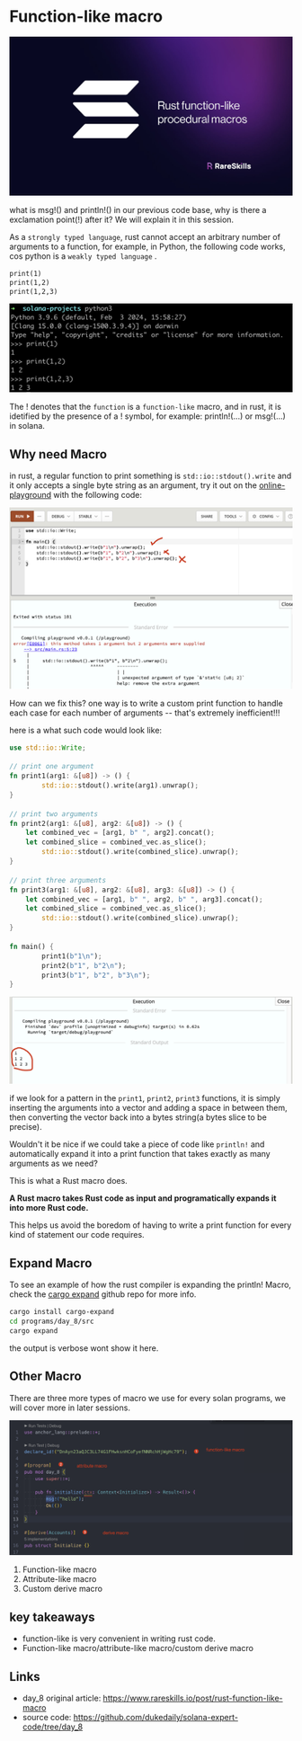 # Function-like macro

![rust function-like macros](./assets/706568_60a26cb76a6b4396b529e8a4837d50fc~mv2.jpg)

what is msg!() and println!() in our previous code base, why is there a exclamation point(!) after it? We will explain it in this session.



As a `strongly typed language`, rust cannot accept an arbitrary number of arguments to a function, for example, in Python, the following code works, cos python is a `weakly typed language` .

```pyth
print(1)
print(1,2)
print(1,2,3)
```

![image-20240728162038985](./assets/image-20240728162038985.png)

The ! denotes that the `function` is a `function-like` macro, and in rust, it is idetified by the presence of a ! symbol, for example: println!(...) or msg!(...) in solana.



## Why need Macro

in rust, a regular function to print something is `std::io::stdout().write` and it only accepts a single byte string as an argument, try it out on the [online-playground](https://play.rust-lang.org/?version=stable&mode=debug&edition=2021) with the following code:

![image-20240728162715695](./assets/image-20240728162715695.png)

How can we fix this? one way is to write a custom print function to handle each case for each number of arguments -- that's extremely inefficient!!!

here is a what such code would look like:

```rust
use std::io::Write;

// print one argument
fn print1(arg1: &[u8]) -> () {
		std::io::stdout().write(arg1).unwrap();
}

// print two arguments
fn print2(arg1: &[u8], arg2: &[u8]) -> () {
    let combined_vec = [arg1, b" ", arg2].concat();
    let combined_slice = combined_vec.as_slice();
		std::io::stdout().write(combined_slice).unwrap();
}

// print three arguments
fn print3(arg1: &[u8], arg2: &[u8], arg3: &[u8]) -> () {
    let combined_vec = [arg1, b" ", arg2, b" ", arg3].concat();
    let combined_slice = combined_vec.as_slice();
		std::io::stdout().write(combined_slice).unwrap();
}

fn main() {
		print1(b"1\n");
		print2(b"1", b"2\n");
		print3(b"1", b"2", b"3\n");
}
```

![image-20240728163223806](./assets/image-20240728163223806.png)

if we look for a pattern in the `print1`, `print2`, `print3` functions, it is simply inserting the arguments into a vector and adding a space in between them, then converting the vector back into a bytes string(a bytes slice to be precise).



Wouldn't it be nice if we could take a piece of code like `println!` and automatically expand it into a print function that takes exactly as many arguments as we need?



This is what a Rust macro does.

**A Rust macro takes Rust code as input and programatically expands it into more Rust code.**

This helps us avoid the boredom of having to write a print function for every kind of statement our code requires.



## Expand Macro

To see an example of how the rust compiler is expanding the println! Macro, check the [cargo expand](https://github.com/dtolnay/cargo-expand) github repo for more info.

```sh
cargo install cargo-expand
cd programs/day_8/src
cargo expand
```

the output is verbose wont show it here.



## Other Macro

There are three more types of macro we use for every solan programs, we will cover more in later sessions.

![image-20240728164922514](./assets/image-20240728164922514.png)

1. Function-like macro
2. Attribute-like macro
3. Custom derive macro



## key takeaways

- function-like is very convenient in writing rust code.
- Function-like macro/attribute-like macro/custom derive macro



## Links

- day_8 original article: https://www.rareskills.io/post/rust-function-like-macro
- source code: https://github.com/dukedaily/solana-expert-code/tree/day_8